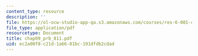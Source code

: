 ```yaml
---
content_type: resource
description: ''
file: https://ol-ocw-studio-app-qa.s3.amazonaws.com/courses/res-6-001-continuum-electromechanics-spring-2009/ec2a00f8c21d1a6681bc191dfdb2cdad_chap09_prb_811.pdf
file_type: application/pdf
resourcetype: Document
title: chap09_prb_811.pdf
uid: ec2a00f8-c21d-1a66-81bc-191dfdb2cdad
---
```

